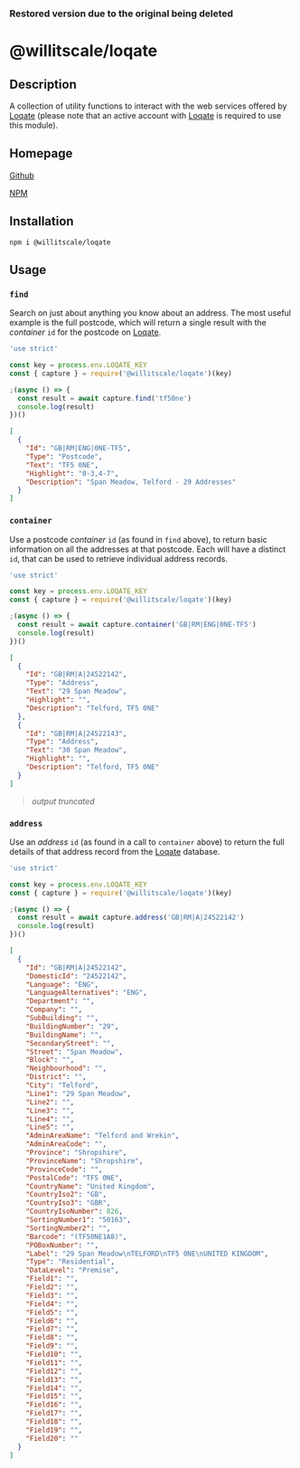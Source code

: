 ### Restored version due to the original being deleted

# @willitscale/loqate

## Description

A collection of utility functions to interact with the web services offered by [Loqate](https://www.loqate.com) (please note that an active account with [Loqate](https://www.loqate.com) is required to use this module).

## Homepage

[Github](https://github.com/willitscale/loqate#readme)

[NPM](https://www.npmjs.com/package/@willitscale/loqate)

## Installation

`npm i @willitscale/loqate`

## Usage

### `find`

Search on just about anything you know about an address. The most useful example is the full postcode, which will return a single result with the _container_ `id` for the postcode on [Loqate](https://www.loqate.com).

```javascript
'use strict'

const key = process.env.LOQATE_KEY
const { capture } = require('@willitscale/loqate')(key)

;(async () => {
  const result = await capture.find('tf50ne')
  console.log(result)
})()

```

```json
[
  {
    "Id": "GB|RM|ENG|0NE-TF5",
    "Type": "Postcode",
    "Text": "TF5 0NE",
    "Highlight": "0-3,4-7",
    "Description": "Span Meadow, Telford - 29 Addresses"
  }
]
```

### `container`

Use a postcode _container_ `id` (as found in `find` above), to return basic information on all the addresses at that postcode. Each will have a distinct `id`, that can be used to retrieve individual address records.

```javascript
'use strict'

const key = process.env.LOQATE_KEY
const { capture } = require('@willitscale/loqate')(key)

;(async () => {
  const result = await capture.container('GB|RM|ENG|0NE-TF5')
  console.log(result)
})()
```

```json
[
  {
    "Id": "GB|RM|A|24522142",
    "Type": "Address",
    "Text": "29 Span Meadow",
    "Highlight": "",
    "Description": "Telford, TF5 0NE"
  },
  {
    "Id": "GB|RM|A|24522143",
    "Type": "Address",
    "Text": "30 Span Meadow",
    "Highlight": "",
    "Description": "Telford, TF5 0NE"
  }
]
```

> _output truncated_

### `address`

Use an _address_ `id` (as found in a call to `container` above) to return the full details of that address record from the [Loqate](https://www.loqate.com) database.

```javascript
'use strict'

const key = process.env.LOQATE_KEY
const { capture } = require('@willitscale/loqate')(key)

;(async () => {
  const result = await capture.address('GB|RM|A|24522142')
  console.log(result)
})()
```

```json
[
  {
    "Id": "GB|RM|A|24522142",
    "DomesticId": "24522142",
    "Language": "ENG",
    "LanguageAlternatives": "ENG",
    "Department": "",
    "Company": "",
    "SubBuilding": "",
    "BuildingNumber": "29",
    "BuildingName": "",
    "SecondaryStreet": "",
    "Street": "Span Meadow",
    "Block": "",
    "Neighbourhood": "",
    "District": "",
    "City": "Telford",
    "Line1": "29 Span Meadow",
    "Line2": "",
    "Line3": "",
    "Line4": "",
    "Line5": "",
    "AdminAreaName": "Telford and Wrekin",
    "AdminAreaCode": "",
    "Province": "Shropshire",
    "ProvinceName": "Shropshire",
    "ProvinceCode": "",
    "PostalCode": "TF5 0NE",
    "CountryName": "United Kingdom",
    "CountryIso2": "GB",
    "CountryIso3": "GBR",
    "CountryIsoNumber": 826,
    "SortingNumber1": "50163",
    "SortingNumber2": "",
    "Barcode": "(TF50NE1A8)",
    "POBoxNumber": "",
    "Label": "29 Span Meadow\nTELFORD\nTF5 0NE\nUNITED KINGDOM",
    "Type": "Residential",
    "DataLevel": "Premise",
    "Field1": "",
    "Field2": "",
    "Field3": "",
    "Field4": "",
    "Field5": "",
    "Field6": "",
    "Field7": "",
    "Field8": "",
    "Field9": "",
    "Field10": "",
    "Field11": "",
    "Field12": "",
    "Field13": "",
    "Field14": "",
    "Field15": "",
    "Field16": "",
    "Field17": "",
    "Field18": "",
    "Field19": "",
    "Field20": ""
  }
]
```
